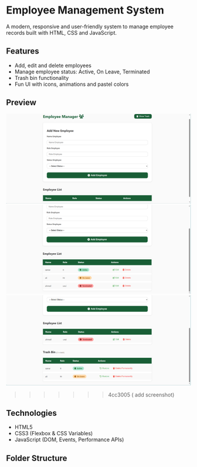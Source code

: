 # Employee Management System

A modern, responsive and user-friendly system to manage employee records built with HTML, CSS and JavaScript.

## Features

- Add, edit and delete employees
- Manage employee status: Active, On Leave, Terminated
- Trash bin functionality
- Fun UI with icons, animations and pastel colors

## Preview

![Main UI](assets/1.png)
![Main UI](assets/2.png)
![Main UI](assets/3.png)
>>>>>>> 4cc3005 ( add screenshot)

## Technologies

- HTML5
- CSS3 (Flexbox & CSS Variables)
- JavaScript (DOM, Events, Performance APIs)

## Folder Structure
